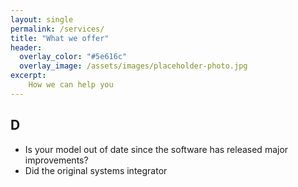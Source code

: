 ```yaml
---
layout: single
permalink: /services/
title: "What we offer"
header:
  overlay_color: "#5e616c"
  overlay_image: /assets/images/placeholder-photo.jpg
excerpt:
    How we can help you
---
```


## D
- Is your model out of date since the software has released major improvements? 
- Did the original systems integrator 